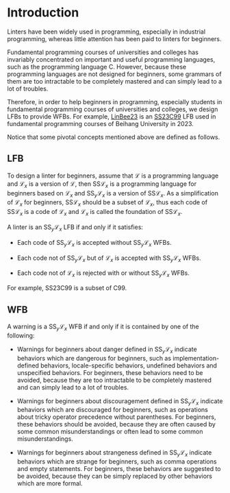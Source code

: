 # Introduction

Linters have been widely used in programming, especially in industrial programming, whereas little attention has been paid to linters for beginners.

Fundamental programming courses of universities and colleges has invariably concentrated on important and useful programming languages, such as the programming language C. However, because these programming languages are not designed for beginners, some grammars of them are too intractable to be completely mastered and can simply lead to a lot of troubles.

Therefore, in order to help beginners in programming, especially students in fundamental programming courses of universities and colleges, we design LFBs to provide WFBs. For example, [LinBee23](LFB/LinBee/LinBee23) is an [SS23C99](SSL/SSC/SS23C99) LFB used in fundamental programming courses of Beihang University in 2023.

Notice that some pivotal concepts mentioned above are defined as follows.

## LFB

To design a linter for beginners, assume that $\mathcal{L}$ is a programming language and $\mathcal{L}_ {x}$ is a version of $\mathcal{L}$, then $\mathrm{SS} \mathcal{L}_ {x}$ is a programming language for beginners based on $\mathcal{L}_ {x}$ and $\mathrm{SS}_ {y} \mathcal{L}_ {x}$ is a version of $\mathrm{SS} \mathcal{L}_ {x}$. As a simplification of $\mathcal{L}_ {x}$ for beginners, $\mathrm{SS} \mathcal{L}_ {x}$ should be a subset of $\mathcal{L}_ {x}$, thus each code of $\mathrm{SS} \mathcal{L}_ {x}$ is a code of $\mathcal{L}_ {x}$ and $\mathcal{L}_ {x}$ is called the foundation of $\mathrm{SS} \mathcal{L}_ {x}$.

A linter is an $\mathrm{SS}_ {y} \mathcal{L}_ {x}$ LFB if and only if it satisfies:

- Each code of $\mathrm{SS}_ {y} \mathcal{L}_ {x}$ is accepted without $\mathrm{SS}_ {y} \mathcal{L}_ {x}$ WFBs.

- Each code not of $\mathrm{SS}_ {y} \mathcal{L}_ {x}$ but of $\mathcal{L}_ {x}$ is accepted with $\mathrm{SS}_ {y} \mathcal{L}_ {x}$ WFBs.

- Each code not of $\mathcal{L}_ {x}$ is rejected with or without $\mathrm{SS}_ {y} \mathcal{L}_ {x}$ WFBs.

For example, SS23C99 is a subset of C99.

## WFB

A warning is a $\mathrm{SS}_ {y} \mathcal{L}_ {x}$ WFB if and only if it is contained by one of the following:

- Warnings for beginners about danger defined in $\mathrm{SS}_ {y} \mathcal{L}_ {x}$ indicate behaviors which are dangerous for beginners, such as implementation-defined behaviors, locale-specific behaviors, undefined behaviors and unspecified behaviors. For beginners, these behaviors need to be avoided, because they are too intractable to be completely mastered and can simply lead to a lot of troubles.

- Warnings for beginners about discouragement defined in $\mathrm{SS}_ {y} \mathcal{L}_ {x}$ indicate behaviors which are discouraged for beginners, such as operations about tricky operator precedence without parentheses. For beginners, these behaviors should be avoided, because they are often caused by some common misunderstandings or often lead to some common misunderstandings.

- Warnings for beginners about strangeness defined in $\mathrm{SS}_ {y} \mathcal{L}_ {x}$ indicate behaviors which are strange for beginners, such as comma operations and empty statements. For beginners, these behaviors are suggested to be avoided, because they can be simply replaced by other behaviors which are more formal.